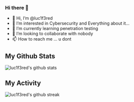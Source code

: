 ### Hi there 👋

<!--
**luc1f3red/luc1f3red** is a ✨ _special_ ✨ repository because its `README.md` (this file) appears on your GitHub profile.
-->
- 👋 Hi, I’m @luc1f3red
- 👀 I’m interested in Cybersecurity and Everything about it...
- 🌱 I’m currently learning penetration testing
- 💞️ I’m looking to collaborate with nobody
- 📫 How to reach me ... u dont


<!-- # sup <img src="https://raw.githubusercontent.com/ABSphreak/ABSphreak/master/gifs/Hi.gif" width="30px"> -->
<p>
<!-- <img src="https://github.com/luc1f3red.png" width="100" height="100"/> -->
 
<!-- ![avatar](https://github.com/luc1f3red.png?v=4&h=100&w=100&fit=cover&mask=circle&maxage=7d) -->
 
## My Github Stats
![luc1f3red's  github stats](https://github-readme-stats.vercel.app/api?username=luc1f3red&theme=dark&count_private=true)
 <br>
## My Activity
![luc1f3red's  github streak](https://github-readme-streak-stats.herokuapp.com/?user=luc1f3red&theme=dark&count_private=true)
<br>
 <!--
(https://github.com/luc1f3red/github-readme-streak-stats)
(https://github.com/luc1f3red/github-readme-stats)

 ## Most Used Languages
[![Top Languages](https://github-readme-stats.vercel.app/api/top-langs/?username=luc1f3red&layout=compact)](https://github.com/luc1f3red/github-readme-stats)
-->
</p>
